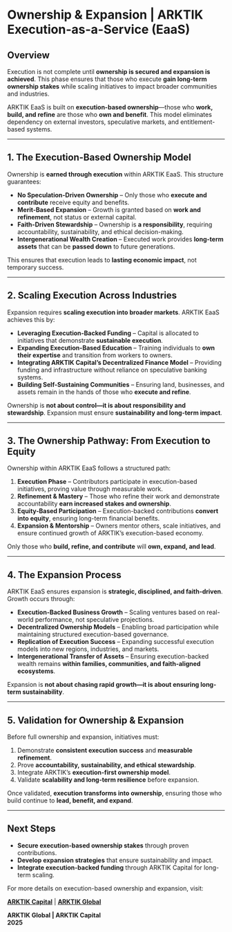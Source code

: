 # Ownership & Expansion | ARKTIK Execution-as-a-Service (EaaS)  

## **Overview**  
Execution is not complete until **ownership is secured and expansion is achieved**. This phase ensures that those who execute **gain long-term ownership stakes** while scaling initiatives to impact broader communities and industries.  

ARKTIK EaaS is built on **execution-based ownership**—those who **work, build, and refine** are those who **own and benefit**. This model eliminates dependency on external investors, speculative markets, and entitlement-based systems.  

---  

## **1. The Execution-Based Ownership Model**  

Ownership is **earned through execution** within ARKTIK EaaS. This structure guarantees:  

- **No Speculation-Driven Ownership** – Only those who **execute and contribute** receive equity and benefits.  
- **Merit-Based Expansion** – Growth is granted based on **work and refinement**, not status or external capital.  
- **Faith-Driven Stewardship** – Ownership is **a responsibility**, requiring accountability, sustainability, and ethical decision-making.  
- **Intergenerational Wealth Creation** – Executed work provides **long-term assets** that can be **passed down** to future generations.  

This ensures that execution leads to **lasting economic impact**, not temporary success.  

---  

## **2. Scaling Execution Across Industries**  

Expansion requires **scaling execution into broader markets**. ARKTIK EaaS achieves this by:  

- **Leveraging Execution-Backed Funding** – Capital is allocated to initiatives that demonstrate **sustainable execution**.  
- **Expanding Execution-Based Education** – Training individuals to **own their expertise** and transition from workers to owners.  
- **Integrating ARKTIK Capital’s Decentralized Finance Model** – Providing funding and infrastructure without reliance on speculative banking systems.  
- **Building Self-Sustaining Communities** – Ensuring land, businesses, and assets remain in the hands of those who **execute and refine**.  

Ownership is **not about control—it is about responsibility and stewardship**. Expansion must ensure **sustainability and long-term impact**.  

---  

## **3. The Ownership Pathway: From Execution to Equity**  

Ownership within ARKTIK EaaS follows a structured path:  

1. **Execution Phase** – Contributors participate in execution-based initiatives, proving value through measurable work.  
2. **Refinement & Mastery** – Those who refine their work and demonstrate accountability **earn increased stakes and ownership**.  
3. **Equity-Based Participation** – Execution-backed contributions **convert into equity**, ensuring long-term financial benefits.  
4. **Expansion & Mentorship** – Owners mentor others, scale initiatives, and ensure continued growth of ARKTIK’s execution-based economy.  

Only those who **build, refine, and contribute** will **own, expand, and lead**.  

---  

## **4. The Expansion Process**  

ARKTIK EaaS ensures expansion is **strategic, disciplined, and faith-driven**. Growth occurs through:  

- **Execution-Backed Business Growth** – Scaling ventures based on real-world performance, not speculative projections.  
- **Decentralized Ownership Models** – Enabling broad participation while maintaining structured execution-based governance.  
- **Replication of Execution Success** – Expanding successful execution models into new regions, industries, and markets.  
- **Intergenerational Transfer of Assets** – Ensuring execution-backed wealth remains **within families, communities, and faith-aligned ecosystems**.  

Expansion is **not about chasing rapid growth—it is about ensuring long-term sustainability**.  

---  

## **5. Validation for Ownership & Expansion**  

Before full ownership and expansion, initiatives must:  

1. Demonstrate **consistent execution success** and **measurable refinement**.  
2. Prove **accountability, sustainability, and ethical stewardship**.  
3. Integrate ARKTIK’s **execution-first ownership model**.  
4. Validate **scalability and long-term resilience** before expansion.  

Once validated, **execution transforms into ownership**, ensuring those who build continue to **lead, benefit, and expand**.  

---  

## **Next Steps**  

- **Secure execution-based ownership stakes** through proven contributions.  
- **Develop expansion strategies** that ensure sustainability and impact.  
- **Integrate execution-backed funding** through ARKTIK Capital for long-term scaling.  

For more details on execution-based ownership and expansion, visit:  

**[ARKTIK Capital](https://arktikcapital.com)** | **[ARKTIK Global](https://arktikglobal.com)**  

**ARKTIK Global | ARKTIK Capital**  
**2025**  
